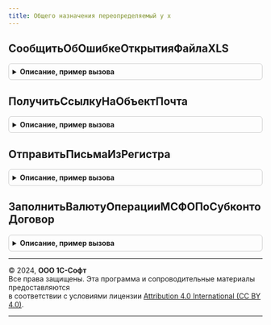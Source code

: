 ```yaml
---
title: Общего назначения переопределяемый у х
---
```



## СообщитьОбОшибкеОткрытияФайлаXLS
<details style="margin: 1em 0; padding: 0.5em; border: 1px solid #ccc; border-radius: 6px;">

<summary style="font-weight: bold; cursor: pointer;">Описание, пример вызова</summary>

```bsl
// ВСПОМОГАТЕЛЬНАЯ ПРОЦЕДУРА СООБЩЕНИЯ ОБ ОШИБКЕ ПРИ ОШИБКЕ ОТКРЫТИЯ ФАЙЛА XLS.
//

Процедура СообщитьОбОшибкеОткрытияФайлаXLS(ТекстОшибки = Неопределено) Экспорт
```

Пример вызова
```bsl
ОбщегоНазначенияПереопределяемыйУХ.СообщитьОбОшибкеОткрытияФайлаXLS(ТекстОшибки);
```
</details>

## ПолучитьСсылкуНаОбъектПочта
<details style="margin: 1em 0; padding: 0.5em; border: 1px solid #ccc; border-radius: 6px;">

<summary style="font-weight: bold; cursor: pointer;">Описание, пример вызова</summary>

```bsl

////////////////////////////////////////////////////////////////////////////////
// ПРОЦЕДУРЫ И ФУНКЦИИ РАБОТЫ С ПОЧТОВЫМИ УВЕДОМЛЕНИЯМИ

Функция ПолучитьСсылкуНаОбъектПочта(УчетнаяЗапись, ТихийРежим = Ложь) Экспорт
```

Пример вызова
```bsl
Результат = ОбщегоНазначенияПереопределяемыйУХ.ПолучитьСсылкуНаОбъектПочта(УчетнаяЗапись, ТихийРежим);
```
</details>

## ОтправитьПисьмаИзРегистра
<details style="margin: 1em 0; padding: 0.5em; border: 1px solid #ccc; border-radius: 6px;">

<summary style="font-weight: bold; cursor: pointer;">Описание, пример вызова</summary>

```bsl

Процедура ОтправитьПисьмаИзРегистра() Экспорт
```

Пример вызова
```bsl
ОбщегоНазначенияПереопределяемыйУХ.ОтправитьПисьмаИзРегистра() 
```
</details>

## ЗаполнитьВалютуОперацииМСФОПоСубконтоДоговор
<details style="margin: 1em 0; padding: 0.5em; border: 1px solid #ccc; border-radius: 6px;">

<summary style="font-weight: bold; cursor: pointer;">Описание, пример вызова</summary>

```bsl

Функция ЗаполнитьВалютуОперацииМСФОПоСубконтоДоговор(ЗначениеВалютыВСтроке, ПараметрыДокумента) Экспорт
```

Пример вызова
```bsl
Результат = ОбщегоНазначенияПереопределяемыйУХ.ЗаполнитьВалютуОперацииМСФОПоСубконтоДоговор(ЗначениеВалютыВСтроке, ПараметрыДокумента) 
```
</details>

---

© 2024, **ООО 1С-Софт**  
Все права защищены. Эта программа и сопроводительные материалы предоставляются  
в соответствии с условиями лицензии [Attribution 4.0 International (CC BY 4.0)](https://creativecommons.org/licenses/by/4.0/legalcode).

---

